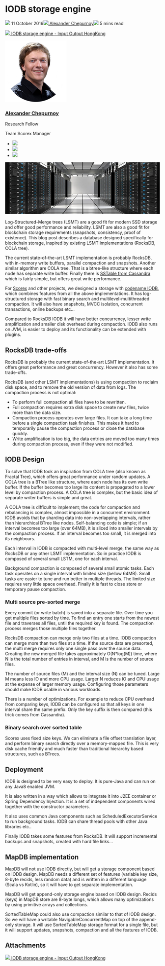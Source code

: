 # IODB storage engine
![](img/2016-10-11-iodb-storage-engine.002.png) 11 October 2016![](img/2016-10-11-iodb-storage-engine.002.png)[ Alexander Chepurnoy](/en/blog/authors/alexander-chepurnoy/page-1/)![](img/2016-10-11-iodb-storage-engine.003.png) 5 mins read

![](img/2016-10-11-iodb-storage-engine.004.png)[ IODB storage engine - Input Output HongKong](https://ucarecdn.com/ee571792-a464-4ed6-9151-a3f37cbeb9e8/-/inline/yes/ "IODB storage engine - Input Output HongKong")

![Alexander Chepurnoy](img/2016-10-11-iodb-storage-engine.005.png)[](/en/blog/authors/alexander-chepurnoy/page-1/)
### [**Alexander Chepurnoy**](/en/blog/authors/alexander-chepurnoy/page-1/)
Research Fellow

Team Scorex Manager

- ![](img/2016-10-11-iodb-storage-engine.006.png)[](https://www.youtube.com/watch?v=Pxu4gpuVnQE "YouTube")
- ![](img/2016-10-11-iodb-storage-engine.007.png)[](https://twitter.com/chepurnoy "Twitter")
- ![](img/2016-10-11-iodb-storage-engine.008.png)[](https://github.com/kushti "GitHub")

![IODB storage engine](img/2016-10-11-iodb-storage-engine.009.jpeg)

Log-Structured-Merge trees (LSMT) are a good fit for modern SSD storage and offer good performance and reliability. LSMT are also a good fit for blockchain storage requirements (snapshots, consistency, proof of existence). This blog post describes a database designed specifically for blockchain storage, inspired by existing LSMT implementations (RocksDB, COLA tree).

The current state-of-the-art LSMT implementation is probably RocksDB, with in-memory write buffers, parallel compaction and snapshots. Another similar algorithm are COLA tree. That is a btree-like structure where each node has separate write buffer. Finally there is [SSTable from Cassandra](https://wiki.apache.org/cassandra/MemtableSSTable) which is fairly simple, but offers great write performance.

For [Scorex](https://github.com/ScorexFoundation/Scorex) and other projects, we designed a storage with [codename IODB](https://github.com/input-output-hk/iodb), which combines features from all the above implementations. It has log-structured storage with fast binary search and multilevel-multithreaded compaction. It will also have snapshots, MVCC isolation, concurrent transactions, online backups etc...

Compared to RocksDB IODB it will have better concurrency, lesser write amplification and smaller disk overhead during compaction. IODB also runs on JVM, is easier to deploy and its functionality can be extended with plugins.
## **RocksDB trade-offs**
RocksDB is probably the current state-of-the-art LSMT implementation. It offers great performance and great concurrency. However it also has some trade-offs.

RocksDB (and other LSMT implementations) is using compaction to reclaim disk space, and to remove the old version of data from logs. The compaction process is not optimal:

- To perform full compaction all files have to be rewritten.
- Full compaction requires extra disk space to create new files, twice more than the data size.
- Compaction process operates over large files. It can take a long time before a single compaction task finishes. This makes it hard to temporarily pause the compaction process or close the database quickly.
- Write amplification is too big, the data entries are moved too many times during compaction process, even if they were not modified.
## **IODB Design**
To solve that IODB took an inspiration from COLA tree (also known as Fractal Tree), which offers great performance under random updates. A COLA tree is a BTree like structure, where each node has its own write buffer. If the buffer becomes too large its content is propagated to a lower level by compaction process. A COLA tree is complex, but the basic idea of separate writer buffers is simple and great.

A COLA tree is difficult to implement; the code for compaction and rebalancing is complex, almost impossible in a concurrent environment. IODB avoids that by sharding data into non-overlapping intervals, rather than hierarchical BTree like nodes. Self-balancing code is simple; if an interval becomes too large (over 64MB), it is sliced into smaller intervals by the compaction process. If an interval becomes too small, it is merged into its neighbours.

Each interval in IODB is compacted with multi-level merge, the same way as RocksDB or any other LSMT implementation. So in practice IODB is composed of several small LSTM, one for each interval.

Background compaction is composed of several small atomic tasks. Each task operates on a single interval with limited size (bellow 64MB). Small tasks are easier to tune and run better in multiple threads. The limited size requires very little space overhead. Finally it is fast to close store or temporary pause compaction.
### **Multi source pre-sorted merge**
Every commit (or write batch) is saved into a separate file. Over time you get multiple files sorted by time. To find an entry one starts from the newest file and traverses all files, until the required key is found. The compaction process merges those multiple files together.

RocksDB compaction can merge only two files at a time. IODB compaction can merge more than two files at a time. If the source data are presorted, the multi merge requires only one single pass over the source data. Creating the new merged file takes approximately O(N\*log(M)) time, where N is the total number of entries in interval, and M is the number of source files.

The number of source files (M) and the interval size (N) can be tuned. Large M means less IO and more CPU usage. Larger N reduces IO and CPU usage at the expense of larger memory usage. Configuring those parameters should make IODB usable in various workloads.

There is a number of optimizations. For example to reduce CPU overhead from comparing keys, IODB can be configured so that all keys in one interval share the same prefix. Only the key suffix is then compared (this trick comes from Cassandra).
### **Binary search over sorted table**
Scorex uses fixed size keys. We can eliminate a file offset translation layer, and perform binary search directly over a memory-mapped file. This is very disk cache friendly and much faster than traditional hierarchy based structures, such as BTrees.
## **Deployment**
IODB is designed to be very easy to deploy. It is pure-Java and can run on any Java8 enabled JVM.

It is also written in a way which allows to integrate it into J2EE container or Spring Dependency Injection. It is a set of independent components wired together with the constructor parameters.

It also uses common Java components such as ScheduledExecutorService to run background tasks. IODB can share thread pools with other Java libraries etc..

Finally IODB takes some features from RocksDB. It will support incremental backups and snapshots, created with hard file links...
## **MapDB implementation**
MapDB will not use IODB directly, but will get a storage component based on IODB design. MapDB needs a different set of features (variable key size, 8-byte recids, less random data) and is written in a different language (Scala vs Kotlin), so it will have to get separate implementation.

MapDB will get append-only storage engine based on IODB design. Recids (keys) in MapDB store are 8-byte longs, which allows many optimizations by using primitive arrays and collections.

SortedTableMap could also use compaction similar to that of IODB design. So we will have a writable NavigableConcurrentMap on top of the append-only storage. It will use SortedTableMap storage format for a single file, but it will support updates, snapshots, compaction and all the features of IODB.
## **Attachments**
![](img/2016-10-11-iodb-storage-engine.004.png)[ IODB storage engine - Input Output HongKong](https://ucarecdn.com/ee571792-a464-4ed6-9151-a3f37cbeb9e8/-/inline/yes/ "IODB storage engine - Input Output HongKong")
